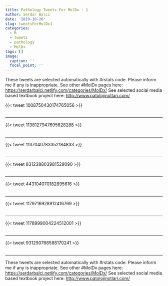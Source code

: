 ```yaml
---
title: Pathology Tweets For MolDx - 1
author: Serdar Balci
date: '2019-10-26'
slug: tweetsForMolDx1
categories:
  - R
  - tweets
  - pathology
  - MolDx
tags: []
image:
  caption: ''
  focal_point: ''
---
```



These tweets are selected automatically with #rstats code. Please inform me if any is inappropriate.
See other #MolDx pages here: https://serdarbalci.netlify.com/categories/MolDx/ 
See selected social media based textbook project here: http://www.patolojinotlari.com/

{{< tweet 1008750430174765056 >}}
<br>
<br>
<hr>
{{< tweet 1138127947695628288 >}}
<br>
<br>
<hr>
{{< tweet 1137040783352184833 >}}
<br>
<br>
<hr>
{{< tweet 831238803981529090 >}}
<br>
<br>
<hr>
{{< tweet 443104070182895616 >}}
<br>
<br>
<hr>
{{< tweet 1179716928912416769 >}}
<br>
<br>
<hr>
{{< tweet 1178999004224512001 >}}
<br>
<br>
<hr>
{{< tweet 931290766588170241 >}}
<br>
<br>
<hr>


These tweets are selected automatically with #rstats code. Please inform me if any is inappropriate.
See other #MolDx pages here: https://serdarbalci.netlify.com/categories/MolDx/ 
See selected social media based textbook project here: http://www.patolojinotlari.com/
